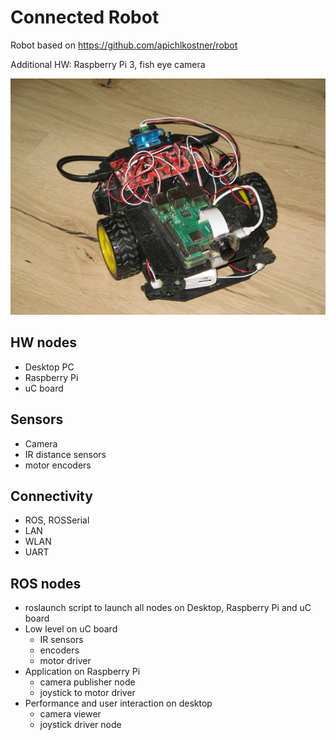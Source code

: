 # Connected Robot

Robot based on https://github.com/apichlkostner/robot

Additional HW: Raspberry Pi 3, fish eye camera

![connected robot](docu/connectedrobot.jpg)

## HW nodes

* Desktop PC
* Raspberry Pi
* uC board

## Sensors

* Camera
* IR distance sensors
* motor encoders

## Connectivity

* ROS, ROSSerial
* LAN
* WLAN
* UART

## ROS nodes

* roslaunch script to launch all nodes on Desktop, Raspberry Pi and uC board
* Low level on uC board 
    * IR sensors
    * encoders
    * motor driver
* Application on Raspberry Pi
    * camera publisher node
    * joystick to motor driver
* Performance and user interaction on desktop
    * camera viewer
    * joystick driver node